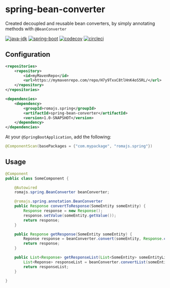 # spring-bean-converter

Created decoupled and reusable bean converters, by simply annotating methods with `@BeanConverter`

[![java-jdk](https://img.shields.io/badge/java%20jdk-1.8-brightgreen.svg)]()
[![spring-boot](https://img.shields.io/badge/spring%20boot-1.5.9.Release-brightgreen.svg)]()
[![codecov](https://codecov.io/gh/romajs/spring-bean-converter/graph/badge.svg)](https://codecov.io/gh/romajs/spring-bean-converter)
[![circleci](https://circleci.com/gh/romajs/spring-bean-converter.svg)](https://circleci.com/gh/romajs/spring-bean-converter)

## Configuration

```xml
<repositories>
    <repository>
        <id>myMavenRepo</id>
        <url>https://mymavenrepo.com/repo/H7y9TxxC8tlHnK4oS5RL/</url>
    </repository>
</repositories>
```

```xml
<dependencies>
    <dependency>
        <groupId>romajs.spring</groupId>
        <artifactId>spring-bean-converter</artifactId>
        <version>1.0-SNAPSHOT</version>
    </dependency>
</dependencies>
```

At your `@SpringBootApplication`, add the following:

```java
@ComponentScan(basePackages = {"com.mypackage", "romajs.spring"})
```

## Usage

```java
@Component
public class SomeComponent {

    @Autowired
    romajs.spring.BeanConverter beanConverter;

    @romajs.spring.annotation.BeanConverter
    public Response convertToResponse(SomeEntity someEntity) {
        Response response = new Response();
        response.setValue(someEntity.getValue());
        return response;
    }

    public Response getResponse(SomeEntity someEntity) {
        Reponse response = beanConverter.convert(someEntity, Response.class);
        return response;
    }

    public List<Response> getResponseList(List<SomeEntity> someEntityList) {
        List<Reponse> responseList = beanConverter.convertList(someEntityList, Response.class);
        return responseList;
    }
    
}
```

